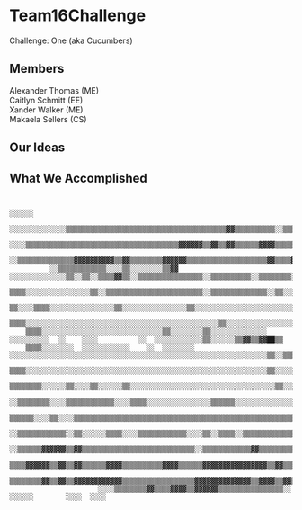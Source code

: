 # Team16Challenge
  Challenge: One (aka Cucumbers)
  
## Members
  Alexander Thomas (ME)  
  Caitlyn Schmitt (EE)  
  Xander Walker (ME)  
  Makaela Sellers (CS)  
  
## Our Ideas

## What We Accomplished

##
                                                                                                    ░░░░░░                                        
                                              ░░░░░░░░░░░░░░▒▒▒▒▒▒▒▒▒▒▒▒▒▒▒▒▒▒▒▒▒▒▒▒▒▒▒▒▒▒▒▒▒▒▒▒▒▒▒▒▓▓▒▒▒▒▒▒▒▒▒▒░░▒▒▒▒▒▒░░                        
                        ░░░░▒▒▒▒▒▒▒▒▒▒▒▒▒▒▒▒▒▒▒▒▒▒▒▒▒▒▒▒▒▒▒▒▒▒▒▒▒▒▓▓▓▓▓▓▒▒▓▓▒▒▓▓▒▒▒▒▒▒▓▓▓▓▒▒▒▒▒▒▒▒▓▓▒▒▒▒▒▒▒▒▒▒▒▒▒▒▒▒▒▒▓▓▒▒▓▓▒▒░░                  
                  ░░▒▒▒▒▒▒▒▒▒▒▒▒▒▒▓▓▓▓▓▓▓▓▓▓▒▒▓▓▒▒▒▒▒▒▒▒▓▓▓▓▓▓▒▒▒▒▒▒▒▒▒▒▒▒▒▒▒▒▒▒▒▒▓▓▒▒▒▒▓▓▒▒▒▒▒▒▒▒▒▒▒▒▓▓▒▒▒▒▓▓▒▒▒▒▒▒▒▒▒▒▒▒▒▒▒▒▒▒▒▒                
              ░░▒▒▒▒▒▒▒▒▒▒▒▒░░░░▒▒░░░░░░░░▒▒▓▓  ░░░░░░░░░░░░░░▒▒░░▒▒░░▒▒▒▒▓▓▒▒░░▒▒▒▒▒▒▒▒▒▒▒▒▒▒▒▒░░▒▒▒▒▒▒▒▒▒▒░░▒▒▒▒▒▒▒▒░░▒▒▒▒▒▒▒▒▓▓▒▒░░            
            ▒▒▒▒░░░░░░░░░░░░░░░░▒▒░░▒▒▒▒▒▒▒▒▒▒▒▒▒▒▒▒▒▒▒▒▒▒▒▒░░▒▒▒▒▒▒▒▒▒▒▒▒▒▒░░▒▒░░░░▒▒░░░░▒▒▒▒▒▒▒▒▒▒▒▒▒▒░░▒▒▒▒▒▒▒▒░░▒▒▒▒▒▒▒▒▓▓▓▓▓▓██▓▓░░          
          ▒▒░░░░▒▒▒▒░░░░░░░░░░░░░░░░▒▒░░░░░░░░░░░░░░░░▒▒░░░░░░░░░░░░░░░░░░░░░░░░░░▒▒░░░░░░░░░░░░░░░░░░░░░░░░░░░░░░▒▒▒▒▒▒▒▒░░▒▒▒▒▒▒▓▓████          
          ▒▒▒▒░░░░░░░░░░░░░░░░░░░░░░░░░░░░░░░░░░░░░░░░░░░░░░░░▒▒░░░░░░░░░░░░░░░░░░░░░░░░░░░░░░░░░░░░░░░░░░░░░░░░▒▒░░░░░░░░▒▒▒▒░░▒▒▓▓▒▒██▒▒        
        ▒▒▒▒░░░░░░░░░░░░░░░░░░░░░░░░░░░░░░▒▒░░░░░░░░▒▒░░░░░░░░░░░░░░    ░░░░░░░░░░  ░░    ░░░░          ░░  ░░░░░░░░░░░░▒▒░░░░░░▒▒▓▓▒▒▓▓██▒▒      
        ▒▒▒▒░░░░░░░░  ░░░░░░░░░░░░    ░░  ░░░░░░░░    ░░░░░░░░░░░░░░░░░░░░░░░░░░░░░░░░░░░░░░░░░░░░░░░░░░░░░░░░░░░░░░░░▒▒░░▒▒▒▒▒▒▒▒▓▓██████▒▒      
        ▒▒▒▒░░░░░░░░░░░░░░░░░░░░░░░░░░░░░░░░░░░░░░░░░░░░░░░░░░░░░░░░░░░░▒▒░░░░░░░░░░░░░░░░░░░░░░░░░░░░░░░░░░░░░░░░░░░░░░▒▒▒▒░░▒▒▒▒▓▓▓▓▓▓▓▓        
        ▒▒▒▒▒▒▒▒░░░░░░▒▒░░░░▒▒░░░░░░▒▒░░░░░░░░░░░░░░░░░░░░░░░░░░░░░░░░░░░░▒▒░░░░░░▒▒░░▒▒▒▒▒▒░░░░░░░░░░░░░░░░▒▒░░░░▒▒░░▒▒▒▒▒▒▒▒▒▒▒▒▓▓▓▓▓▓▒▒        
        ░░▒▒▒▒▒▒▒▒░░░░▒▒▒▒▒▒▒▒▒▒▒▒░░░░▒▒▒▒░░░░░░░░░░░░░░░░▒▒▒▒▒▒░░░░░░░░░░░░░░░░▒▒▒▒░░░░▒▒▒▒▒▒▒▒▒▒▒▒▒▒▒▒▒▒▒▒▒▒▒▒▒▒▒▒▒▒▒▒▒▒▒▒▒▒▒▒▒▒▓▓████          
          ▒▒▒▒▒▒░░░░▒▒░░░░▒▒▒▒▒▒▒▒▒▒▒▒▒▒▒▒▒▒▒▒▒▒▒▒▒▒▒▒▒▒▒▒▒▒▒▒▒▒▒▒▒▒▒▒▒▒▒▒▒▒▒▒▒▒▒▒▒▒▒▒▒▒▒▒▒▒░░░░▒▒▒▒▓▓▒▒▒▒░░░░░░▒▒░░▒▒▒▒▒▒▒▒▒▒▓▓▓▓▓▓▓▓▒▒          
          ░░▒▒▒▒▒▒▒▒▒▒▒▒░░▒▒░░░░░░▒▒▒▒░░░░▒▒▒▒▒▒▒▒▒▒▒▒░░░░▒▒░░▒▒▒▒░░▒▒▒▒▒▒▒▒▒▒▒▒▒▒▒▒▒▒▒▒▒▒░░▓▓▒▒▒▒░░▒▒▒▒░░▒▒▒▒▒▒░░▓▓▒▒▒▒▒▒▒▒▓▓▓▓▓▓▓▓▒▒            
            ░░▒▒▒▒▒▒▓▓▓▓▓▓▒▒▓▓▒▒▒▒▒▒▒▒▒▒▒▒▒▒▒▒▒▒▒▒▒▒▒▒▒▒▒▒░░▒▒▒▒▒▒▒▒▒▒▒▒▓▓▒▒▒▒▒▒▒▒▒▒▒▒▒▒▒▒▒▒▒▒▒▒▒▒▓▓▓▓▒▒▓▓▓▓▓▓▓▓▓▓▒▒▓▓▓▓▓▓▓▓▓▓▓▓▓▓░░              
                ▒▒▒▒▓▓▓▓▓▓▒▒▓▓▒▒▓▓▒▒▒▒▒▒▓▓▓▓▒▒▒▒▒▒▒▒▒▒▓▓▓▓▒▒▒▒▒▒▓▓▓▓▓▓▓▓▓▓▓▓▓▓▓▓▒▒▓▓▒▒▒▒▒▒▒▒▓▓▒▒▒▒▒▒▒▒▒▒▒▒▒▒▒▒▒▒▓▓▒▒▓▓▓▓▒▒▓▓▓▓░░                  
                    ▒▒▒▒▒▒▒▒▓▓▒▒▓▓▒▒▓▓▓▓▓▓▓▓▓▓▓▓▒▒▒▒▒▒▒▒▒▒▒▒▒▒▒▒▒▒▓▓▓▓▓▓▓▓▓▓▓▓▓▓▒▒▓▓▓▓▒▒▓▓▒▒▒▒▒▒▓▓▒▒▒▒▒▒▓▓▓▓▓▓▓▓▓▓▒▒▒▒▒▒░░                        
                          ░░░░▒▒▒▒▒▒▒▒▓▓▒▒▒▒▓▓▓▓▒▒▓▓▓▓▓▓▒▒▒▒▒▒▒▒▒▒▒▒▒▒▒▒░░  ░░░░░░        ░░░░  ░░░░                                              
              
                                                                                                                                           

